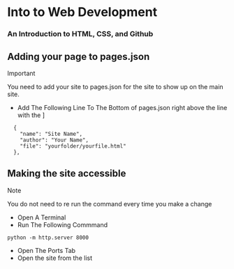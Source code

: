 # Into to Web Development
### An Introduction to HTML, CSS, and Github

## Adding your page to pages.json
> [!IMPORTANT]  
> You need to add your site to pages.json for the site to show up on the main site.
- Add The Following Line To The Bottom of pages.json right above the line with the ]
```
  {
    "name": "Site Name",
    "author": "Your Name",
    "file": "yourfolder/yourfile.html"
  },
```
## Making the site accessible
> [!NOTE]  
> You do not need to re run the command every time you make a change
- Open A Terminal
- Run The Following Commmand
```
python -m http.server 8000
```
- Open The Ports Tab
- Open the site from the list
